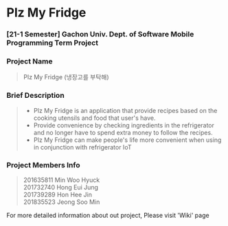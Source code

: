 # Plz My Fridge
### [21-1 Semester] Gachon Univ. Dept. of Software Mobile Programming Term Project

### Project Name
 > Plz My Fridge (냉장고를 부탁해)

### Brief Description
 > * Plz My Fridge is an application that provide recipes based on the cooking utensils and food that user's have.  
 > * Provide convenience by checking ingredients in the refrigerator and no longer have to spend extra money to follow the recipes.
 > * Plz My Fridge can make people's life more convenient when using in conjunction with refrigerator IoT

### Project Members Info
 > 201635811 Min Woo Hyuck  
 > 201732740 Hong Eui Jung  
 > 201739289 Hon Hee Jin  
 > 201835523 Jeong Soo Min  
 
 For more detailed information about out project,
 Please visit 'Wiki' page
